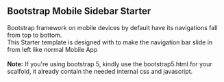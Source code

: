 <h2>Bootstrap Mobile Sidebar Starter</h2>
<p>Bootstrap framework on mobile devices by default have its navigations fall from top to bottom. <br/>
This Starter template is designed with to make the navigation bar slide in from left like normal Mobile App 
<br><br>
<b>Note:</b> If you're using bootstrap 5, kindly use the bootstrap5.html for your scalfold, it already contain the needed internal css and javascript.
</p>